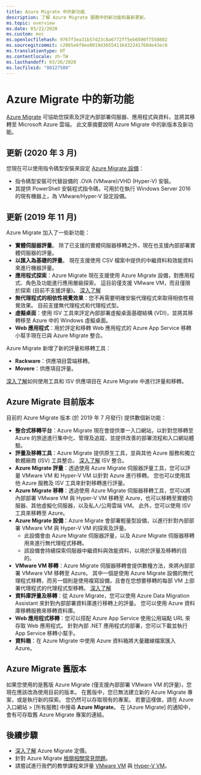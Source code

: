 ```yaml
---
title: Azure Migrate 中的新功能
description: 了解 Azure Migrate 服務中的新功能和最新更新。
ms.topic: overview
ms.date: 03/22/2020
ms.custom: mvc
ms.openlocfilehash: 9767f3ea31b57d23c8a6772ff5eb6500f7550802
ms.sourcegitcommit: c2065e6f0ee0919d36554116432241760de43ec8
ms.translationtype: HT
ms.contentlocale: zh-TW
ms.lasthandoff: 03/26/2020
ms.locfileid: "80127580"
---
```

# <a name="whats-new-in-azure-migrate"></a>Azure Migrate 中的新功能

[Azure Migrate](migrate-services-overview.md) 可協助您探索及評定內部部署伺服器、應用程式與資料，並將其移轉至 Microsoft Azure 雲端。 此文章摘要說明 Azure Migrate 中的新版本及新功能。

## <a name="update-march-2020"></a>更新 (2020 年 3 月)

您現在可以使用指令碼型安裝來設定 [Azure Migrate 設備](migrate-appliance.md)：

- 指令碼型安裝可代替設備的 .OVA (VMware)/VHD (Hyper-V) 安裝。
- 其提供 PowerShell 安裝程式指令碼，可用於在執行 Windows Server 2016 的現有機器上，為 VMware/Hyper-V 設定設備。

## <a name="update-november-2019"></a>更新 (2019 年 11 月)

Azure Migrate 加入了一些新功能：

- **實體伺服器評量**。 除了已支援的實體伺服器移轉之外，現在也支援內部部署實體伺服器的評量。
- **以匯入為基礎的評量**。 現在支援使用 CSV 檔案中提供的中繼資料和效能資料來進行機器評量。
- **應用程式探索**：Azure Migrate 現在支援使用 Azure Migrate 設備，對應用程式、角色及功能進行應用層級探索。 這目前僅支援 VMware VM，而且僅限於探索 (目前不支援評量)。 [深入了解](how-to-discover-applications.md)
- **無代理程式的相依性視覺效果**：您不再需要明確安裝代理程式來取得相依性視覺效果。 目前支援無代理程式和代理程式型。
- **虛擬桌面**：使用 ISV 工具來評定內部部署虛擬桌面基礎結構 (VDI)，並將其移轉移至 Azure 中的 Windows 虛擬桌面。
- **Web 應用程式**：用於評定和移轉 Web 應用程式的 Azure App Service 移轉小幫手現在已與 Azure Migrate 整合。

Azure Migrate 新增了新的評量和移轉工具：

- **Rackware**：供應項目雲端移轉。
- **Movere**：供應項目評量。

[深入了解](migrate-services-overview.md)如何使用工具和 ISV 供應項目在 Azure Migrate 中進行評量和移轉。

## <a name="azure-migrate-current-version"></a>Azure Migrate 目前版本

目前的 Azure Migrate 版本 (於 2019 年 7 月發行) 提供數個新功能：

- **整合式移轉平台**：Azure Migrate 現在會提供單一入口網站，以針對您移轉至 Azure 的旅途進行集中化、管理及追蹤，並提供改善的部署流程和入口網站體驗。
- **評量及移轉工具**：Azure Migrate 提供原生工具，並與其他 Azure 服務和獨立軟體廠商 (ISV) 工具整合。 [深入了解](migrate-services-overview.md#isv-integration) ISV 整合。
- **Azure Migrate 評量**：透過使用 Azure Migrate 伺服器評量工具，您可以評量 VMware VM 和 Hyper-V VM 以針對 Azure 進行移轉。 您也可以使用其他 Azure 服務及 ISV 工具來針對移轉進行評量。
- **Azure Migrate 移轉**：透過使用 Azure Migrate 伺服器移轉工具，您可以將內部部署 VMware VM 與 Hyper-V VM 移轉至 Azure，也可以移轉至實體伺服器、其他虛擬化伺服器，以及私人/公用雲端 VM。 此外，您可以使用 ISV 工具來移轉至 Azure。
- **Azure Migrate 設備**：Azure Migrate 會部署輕量型設備，以進行針對內部部署 VMware VM 與 Hyper-V VM 的探索及評量。
    - 此設備會由 Azure Migrate 伺服器評量，以及 Azure Migrate 伺服器移轉用來進行無代理程式移轉。
    - 該設備會持續探索伺服器中繼資料與效能資料，以用於評量及移轉的目的。  
- **VMware VM 移轉**：Azure Migrate 伺服器移轉會提供數種方法，來將內部部署 VMware VM 移轉至 Azure。  其中一個是使用 Azure Migrate 設備的無代理程式移轉，而另一個則是使用複寫設備，且會在您想要移轉的每部 VM 上部署代理程式的代理程式型移轉。 [深入了解](server-migrate-overview.md)
 - **資料庫評量及移轉**：從 Azure Migrate，您可以使用 Azure Data Migration Assistant 來針對內部部署資料庫進行移轉上的評量。 您可以使用 Azure 資料庫移轉服務來移轉資料庫。
- **Web 應用程式移轉**：您可以搭配 Azure App Service 使用公用端點 URL 來存取 Web 應用程式。 針對內部 .NET 應用程式的部署，您可以下載並執行 App Service 移轉小幫手。
- **資料箱**：在 Azure Migrate 中使用 Azure 資料箱將大量離線檔案匯入 Azure。

## <a name="azure-migrate-previous-version"></a>Azure Migrate 舊版本

如果您使用的是舊版 Azure Migrate (僅支援內部部署 VMware VM 的評量)，您現在應該改為使用目前的版本。 在舊版中，您已無法建立新的 Azure Migrate 專案，或是執行新的探索。 您仍然可以存取現有的專案。 若要這樣做，請在 Azure 入口網站 > [所有服務]  中搜尋 **Azure Migrate**。 在 [Azure Migrate] 的通知中，會有可存取舊 Azure Migrate 專案的連結。



## <a name="next-steps"></a>後續步驟

- [深入了解](https://azure.microsoft.com/pricing/details/azure-migrate/) Azure Migrate 定價。
- 針對 Azure Migrate [檢閱相關常見問題](resources-faq.md)。
- 請嘗試進行我們的教學課程來評量 [VMware VM](tutorial-assess-vmware.md) 與 [Hyper-V VM](tutorial-assess-hyper-v.md)。
